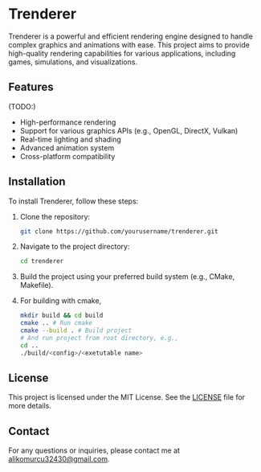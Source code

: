 # Trenderer

Trenderer is a powerful and efficient rendering engine designed to handle complex graphics and animations with ease. This project aims to provide high-quality rendering capabilities for various applications, including games, simulations, and visualizations.

## Features
(TODO:)
- High-performance rendering
- Support for various graphics APIs (e.g., OpenGL, DirectX, Vulkan)
- Real-time lighting and shading
- Advanced animation system
- Cross-platform compatibility

## Installation

To install Trenderer, follow these steps:

1. Clone the repository:
    ```sh
    git clone https://github.com/yourusername/trenderer.git
    ```
2. Navigate to the project directory:
    ```sh
    cd trenderer
    ```
3. Build the project using your preferred build system (e.g., CMake, Makefile).

4. For building with cmake, 
    ``` sh
    mkdir build && cd build
    cmake .. # Run cmake
    cmake --build . # Build project
    # And run project from root directory, e.g.,
    cd ..
    ./build/<config>/<exetutable name>
    ```


## License

This project is licensed under the MIT License. See the [LICENSE](LICENSE) file for more details.

## Contact

For any questions or inquiries, please contact me at [alikomurcu32430@gmail.com](mailto:alikomurcu32430@gmail.com).
